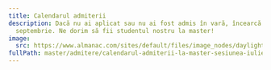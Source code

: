 ```yaml
---
title: Calendarul admiterii
description: Dacă nu ai aplicat sau nu ai fost admis în vară, încearcă în
  septembrie. Ne dorim să fii studentul nostru la master!
image:
  src: https://www.almanac.com/sites/default/files/image_nodes/daylight-saving-time-clock.jpg
fullPath: master/admitere/calendarul-admiterii-la-master-sesiunea-iulie-2021
---
```

<Timeline slug="admitere-master"></Timeline>

<Attachment label="Uită-te pe pagina aceasta ca să vezi la ce mastere mai sunt locuri libere." internal="licenta/admitere/ultimele-anunturi"></Attachment>